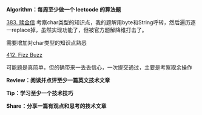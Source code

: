 **Algorithm：每周至少做一个 leetcode 的算法题**

[383. 赎金信](https://leetcode.cn/problems/ransom-note/)
考察char类型的知识点，我的题解用byte和String呼转，然后遍历逐一replace掉，虽然实现功能了，但被官方题解降维打击了。

需要增加对char类型的知识点熟悉

[412. Fizz Buzz](https://leetcode.cn/problems/fizz-buzz/)

可能题是真简单，但的确带来一丢丢信心，一次提交通过，主要是考察取余操作

**Review：阅读并点评至少一篇英文技术文章**


**Tip：学习至少一个技术技巧**



**Share：分享一篇有观点和思考的技术文章**
